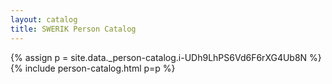 ```yaml
---
layout: catalog
title: SWERIK Person Catalog
---
```

{% assign p = site.data._person-catalog.i-UDh9LhPS6Vd6F6rXG4Ub8N %}
{% include person-catalog.html p=p %}

